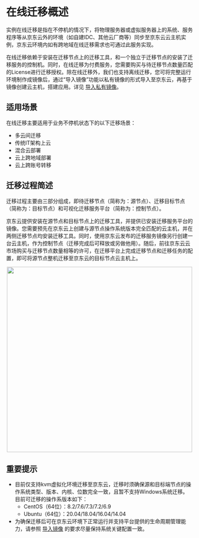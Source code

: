 # 在线迁移概述

实例在线迁移是指在不停机的情况下，将物理服务器或虚拟服务器上的系统、服务程序等从京东云外的环境（如自建IDC、其他云厂商等）同步至京东云云主机实例，京东云环境内如有跨地域在线迁移需求也可通过此服务实现。

在线迁移依赖于安装在迁移节点上的迁移工具，和一个独立于迁移节点的安装了迁移服务的控制机。同时，在线迁移为付费服务，您需要购买与待迁移节点数量匹配的License进行迁移授权。除在线迁移外，我们也支持离线迁移，您可将完整运行环境制作成镜像后，通过“导入镜像”功能以私有镜像的形式导入至京东云，再基于镜像创建云主机，搭建应用。详见 [导入私有镜像](https://docs.jdcloud.com/cn/virtual-machines/import-private-image)。

## 适用场景
在线迁移主要适用于业务不停机状态下的以下迁移场景：
* 多云间迁移
* 传统IT架构上云
* 混合云部署
* 云上跨地域部署
* 云上跨账号转移


## 迁移过程简述
迁移过程主要由三部分组成，即待迁移节点（简称为：源节点）、迁移目标节点（简称为：目标节点）和可视化迁移服务平台（简称为：控制节点）。

京东云提供安装在源节点和目标节点上的迁移工具，并提供已安装迁移服务平台的镜像。您需要预先在京东云上创建与源节点操作系统版本完全匹配的云主机，并在两侧迁移节点均安装迁移工具。同时，使用京东云发布的迁移服务镜像另行创建一台云主机，作为控制节点（迁移完成后可释放或另做他用）。随后，前往京东云云市场购买与迁移节点数量相等的许可，在迁移平台上完成迁移节点和迁移任务的配置，即可将源节点整机迁移至京东云的目标节点云主机上。

<div align="center"><img src="https://img1.jcloudcs.com/cn/image/vm/migration-overview.png" width="500"></div>

## 重要提示
* 目前仅支持kvm虚拟化环境迁移至京东云，迁移时须确保源和目标端节点的操作系统类型、版本、内核、位数完全一致，且暂不支持Windows系统迁移。目前可迁移的操作系版本如下：
  * CentOS（64位）：8.2/7.6/7.3/7.2/6.9
  * Ubuntu（64位）：20.04/18.04/16.04/14.04
* 为确保迁移后可在京东云环境下正常运行并支持平台提供的生命周期管理能力，请参照 [导入镜像](https://docs.jdcloud.com/cn/virtual-machines/import-private-image) 的要求尽量保持系统关键配置一致。

